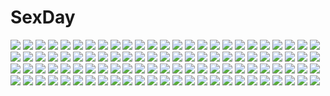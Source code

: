 # SexDay
![](https://konachan.com/image/669b0c268823c141ceb314685c5a18e6/Konachan.com%20-%20138297%20blonde_hair%20blue_eyes%20blush%20jpeg_artifacts%20loli%20long_hair%20nopan%20original%20peko%20school_uniform%20shimotsuki_potofu%20thighhighs.jpg)
![](https://konachan.com/image/b82521129bce49d5ad9a5e4d3f86ca31/Konachan.com%20-%2057076%20itou_noiji.jpg)
![](https://konachan.com/image/8f4640dc5e5ebb6f33fa7aa6b7a67dbd/Konachan.com%20-%2055912%20aika_s_granzchesta%20akira_e_ferrari%20alice_carroll%20alicia_florence%20aria%20aria_pokoteng%20athena_glory%20hime_m_granzchesta%20maa%20mizunashi_akari.jpg)
![](https://konachan.com/jpeg/502f176fe7fa4b6c6a5e75be7169f2da/Konachan.com%20-%20165640%20animal_ears%20black_hair%20bloodcatblack%20blush%20bow%20breasts%20catgirl%20cleavage%20navel%20phantasy_star_online%20tail%20twintails.jpg)
![](https://konachan.com/image/18b39fe149fd89288658bfd8b7bfccf2/Konachan.com%20-%2034024%20black%20dark%20hellsing.jpg)
![](https://konachan.com/jpeg/d5a30739bdf0774ce628cbaba252b522/Konachan.com%20-%20229961%20blonde_hair%20blue_eyes%20blush%20breasts%20censored%20dress%20game_cg%20harvest_overray%20mikami_riria%20nipples%20nironiro%20panties%20pussy_juice%20underwear%20usume_shirou.jpg)
![](https://konachan.com/image/92480adad0ace9b6d2a9bf1e53b5f96e/Konachan.com%20-%208870%20tagme.jpg)
![](https://konachan.com/jpeg/933af09905f10af7de897f299b6d9cea/Konachan.com%20-%20121228%20blonde_hair%20blue_eyes%20frill%20gakuen_taima%20game_cg%20hijirigaoka_lisa%20koizumi_amane%20night%20stars.jpg)
![](https://konachan.com/jpeg/1f1dc0528d070aa031e465152122393f/Konachan.com%20-%20206255%20blush%20bow%20breasts%20bunny_ears%20bunnygirl%20cleavage%20collar%20gradient%20headband%20long_hair%20pantyhose%20ribbons%20weapon%20white_hair%20wristwear%20yellow_eyes.jpg)
![](https://konachan.com/jpeg/a1a15d1d3367454d21abdd9684e871aa/Konachan.com%20-%20120611%20arisato_minato%20headphones%20jippun_maru%20persona%20persona_3.jpg)
![](https://konachan.com/jpeg/3ac4142005f1a3bc8820a82d9dfadde5/Konachan.com%20-%20307550%20aliasing%20bandaid%20blush%20erect_nipples%20fate_%28series%29%20mash_kyrielight%20nopan%20purple_eyes%20purple_hair%20shiroi_ume%20short_hair%20signed%20thighhighs%20white.jpg)
![](https://konachan.com/image/400d655a574b6c067f4244c1a01fe8f4/Konachan.com%20-%2083423%20gyakuten_saiban%20phoenix_wright%20tagme.jpg)
![](https://konachan.com/image/1d8afd85fd57333db0bea20ef63231f3/Konachan.com%20-%20109204%20hatsune_miku%20vocaloid.jpg)
![](https://konachan.com/image/76c87db9315e8cae81039489aaac00e5/Konachan.com%20-%20157219%20animal_ears%20barefoot%20blush%20brown_eyes%20brown_hair%20nopan%20shiba_murashouji%20strike_witches%20tail.jpg)
![](https://konachan.com/image/db16795ac89fd0b785c086f8243c9d8d/Konachan.com%20-%20124695%20blue_eyes%20blue_hair%20bow%20choker%20dress%20furudo_erika%20knife%20long_hair%20signed%20silverwing%20twintails%20umineko_no_naku_koro_ni.jpg)
![](https://konachan.com/image/8f7ef4f5d4227ad47899ce267471d569/Konachan.com%20-%20130140%20akatonbo%20blood%20hatsune_miku%20vocaloid.jpg)
![](https://konachan.com/image/74339c87fbe8c4700ded2589b441f434/Konachan.com%20-%20128976%20blush%20breasts%20brown_eyes%20brown_hair%20cameltoe%20chain%20horns%20ibuki_suika%20long_hair%20mino106%20open_shirt%20panties%20spread_legs%20touhou%20underwear.jpg)
![](https://konachan.com/image/76657169a6bd365b910090b2129d0410/Konachan.com%20-%20284946%20aliasing%20aqua_eyes%20bed%20bow%20brown_hair%20chibi%20darjeeling_%28reley%29%20kakyouin_chieri%20.live%20long_hair%20ribbons%20twintails%20wristwear.jpg)
![](https://konachan.com/jpeg/9d0b07cd1766bb5d1ad8ba17c5f9b51f/Konachan.com%20-%20295520%20bed%20blush%20catgirl%20fang%20flowers%20gray_hair%20long_hair%20nemuri_nemu%20original%20red_eyes%20ribbons%20rose%20tail%20thighhighs%20twintails%20waifu2x%20wings%20wink.jpg)
![](https://konachan.com/image/c5bf9bdd90df92fdd133343c670b7270/Konachan.com%20-%20155619%20aqua_eyes%20barefoot%20blonde_hair%20blush%20hakase_%28nichijou%29%20long_hair%20mitaringo%20nichijou%20ribbons.jpg)
![](https://konachan.com/image/c3c4c9933f8180b80b2075ab644efb6c/Konachan.com%20-%2028009%20hatsune_miku%20panties%20underwear%20vocaloid.jpg)
![](https://konachan.com/jpeg/20393996965bde92053e49b190eb1e07/Konachan.com%20-%2041474%20kitsu_chiri%20sayonara_zetsubou_sensei%20vector.jpg)
![](https://konachan.com/image/6fd5d5874009dbcf8cb31f65fa60a6a0/Konachan.com%20-%20197994%20black_hair%20dress%20grass%20landscape%20leaves%20necklace%20original%20scenic%20signed%20taka_%28fishdrive%29%20tree%20twintails%20wings.jpg)
![](https://konachan.com/jpeg/2f4a51964d4f42af3ec9190515e52989/Konachan.com%20-%20301517%20black_hair%20hoodie%20kneehighs%20original%20romiy%20school_uniform%20short_hair%20skirt%20snow%20tree%20winter.jpg)
![](https://konachan.com/image/c173d15b348fc75a3a30e3ffb45ae7d5/Konachan.com%20-%2036501%20sayonara_zetsubou_sensei.jpg)
![](https://konachan.com/image/36c5ab7b88c529d8c2e074724e005099/Konachan.com%20-%20229476%20aqua_eyes%20book%20breasts%20cigarette%20cleavage%20dark_skin%20gray_hair%20group%20hat%20headband%20long_hair%20pantyhose%20red_eyes%20red_hair%20tattoo%20wink%20wristwear.jpg)
![](https://konachan.com/image/8a42a5f406dc5f3ed073ea80456dc898/Konachan.com%20-%20263203%20aqua_eyes%20breasts%20fate_%28series%29%20jpeg_artifacts%20long_hair%20navel%20nipples%20nude%20pussy%20thighhighs%20twintails%20uncensored%20unsomnus%20watermark%20white_hair.jpg)
![](https://konachan.com/image/6f483e8e8fec6571ec2d026fdeaef796/Konachan.com%20-%2019630%20goth-loli%20len%20lolita_fashion%20melty_blood%20shingetsutan_tsukihime.jpg)
![](https://konachan.com/jpeg/7538915e5f14be090159deff175c1ade/Konachan.com%20-%20218627%20ass%20blue_eyes%20brown_eyes%20brown_hair%20cameltoe%20catboy%20catgirl%20cura%20game_cg%20green_eyes%20group%20hoodie%20loli%20lose%20male%20monobeno%20shorts%20skintight%20tail.jpg)
![](https://konachan.com/image/e1931d47c1a58d1605627ea9bdc288ac/Konachan.com%20-%20175912%20bianca%27s_daughter%20blonde_hair%20blue_eyes%20blush%20dragon_quest%20loli%20moonknives%20see_through.jpg)
![](https://konachan.com/image/dd5233f1302b74b0cb671f96bb2136dd/Konachan.com%20-%20262541%202girls%20aoyama_sumika%20black_hair%20blue_eyes%20blue_hair%20brown_eyes%20clouds%20coffee-kizoku%20drink%20long_hair%20original%20scan%20short_hair%20skirt%20sky%20tree.jpg)
![](https://konachan.com/image/9e01e0ff0f0976693de37a02c8720b5d/Konachan.com%20-%2037163%20artoria_pendragon_%28all%29%20fate_%28series%29%20fate_stay_night%20saber.jpg)
![](https://konachan.com/jpeg/0c99496ed8e10b480a4be259ae1f54a1/Konachan.com%20-%20114587%20blue_eyes%20blue_hair%20brown_hair%20close%20fang%20flat_chest%20food%20ice_cream%20loli%20long_hair%20neptune%20nisa%20purple_eyes%20purple_hair%20short_hair%20swimsuit%20tsunako.jpg)
![](https://konachan.com/image/f904864f1392fd914180c09b462ebc1f/Konachan.com%20-%20213100%20ban%20bikini%20blonde_hair%20breasts%20cameltoe%20cropped%20kawakami_mai%20kneehighs%20musaigen_no_phantom_world%20ponytail%20pussy%20socks%20swimsuit.jpg)
![](https://konachan.com/jpeg/6f71dd899ec9dcbe83c508223fb0414e/Konachan.com%20-%20110205%20candy%20lollipop%20nude%20sairenji_haruna%20short_hair%20to_love_ru%20vector.jpg)
![](https://konachan.com/image/02500357f43810de80123739aa122dc3/Konachan.com%20-%209381%20flolium_blosselliand%20wiz_anniversary.jpg)
![](https://konachan.com/jpeg/bd407f6b1e82ff13937c392755e9525c/Konachan.com%20-%20164700%203rd_eye%20ass%20blonde_hair%20blue_eyes%20censored%20game_cg%20gensou_no_idea%20kujou_mitsuki%20long_hair%20makita_maki%20pussy%20pussy_juice.jpg)
![](https://konachan.com/image/c62e8009aee7434b5690e4bb5ec1be9c/Konachan.com%20-%20182751%20bath%20bathtub%20blush%20breasts%20horns%20nipples%20nude%20original%20towel%20xtermination.jpg)
![](https://konachan.com/jpeg/db4aeba7e54099a7310aa072f56bcff5/Konachan.com%20-%2028819%20animal_ears%20brown_hair%20horo%20long_hair%20ookami_to_koushinryou%20red_eyes%20transparent%20vector%20wolfgirl.jpg)
![](https://konachan.com/image/e25d5be8b64f2d8bf6f5ac04e59b0b4b/Konachan.com%20-%2080323%20blonde_hair%20breasts%20cleavage%20erect_nipples%20gun%20highschool_of_the_dead%20marikawa_shizuka%20minami_rika%20scan%20weapon.jpg)
![](https://konachan.com/image/0eb705515badd8fb27231907d51ebb60/Konachan.com%20-%20211783%20oomura_yuusuke%20pokemon%20yveltal.jpg)
![](https://konachan.com/jpeg/51f999be28693b10b38e5408129a0538/Konachan.com%20-%2045842%20anew_returner%20close%20mobile_suit_gundam%20mobile_suit_gundam_00%20vector.jpg)
![](https://konachan.com/image/aed2819f2cf8709e2ef87de54a02a73f/Konachan.com%20-%20240000%20akiyama_mio%20ass%20black_eyes%20black_hair%20blush%20dress%20headdress%20k-on%21%20maid%20panties%20striped_panties%20underwear%20yukari_%28konekonekozou%29.jpg)
![](https://konachan.com/image/6aa3073ba36c2f37e3e3de57dafe89cc/Konachan.com%20-%20148034%20blue_eyes%20blue_hair%20blush%20hatsune_miku%20long_hair%20thighhighs%20vocaloid%20yuki_miku.jpg)
![](https://konachan.com/jpeg/3e64b4aeb4cdf464a9cd9053e18b06a6/Konachan.com%20-%20304037%20bed%20breasts%20fate_grand_order%20fate_%28series%29%20gray_hair%20jeanne_d%27arc_alter%20long_hair%20nipples%20nude%20thighhighs%20tsuki_no_i-min%20waifu2x%20wet%20yellow_eyes.jpg)
![](https://konachan.com/jpeg/e8d1a8e6d54a0aaa04e053f02d3759de/Konachan.com%20-%20115231%20breast_hold%20corset%20demon%20koakuma%20pointed_ears%20touhou%20wings%20yanagi_ryou.jpg)
![](https://konachan.com/image/40d5edcbf309e06607b9db954e933568/Konachan.com%20-%20183783%20building%20city%20nobody%20original%20scenic%20shade%20tomaknights.jpg)
![](https://konachan.com/jpeg/b739e6bb423123223049daa57c8c7f75/Konachan.com%20-%2048815%20anya_alstreim%20cc%20code_geass%20gino_weinberg%20kallen_stadtfeld%20kururugi_suzaku%20male%20millay_ashford%20nina_einstein%20shirley_fenette%20sumeragi_kaguya.jpg)
![](https://konachan.com/jpeg/196ce62074a7d5f3ba0c8770cdae3838/Konachan.com%20-%20254629%202girls%20anus%20ass%20barefoot%20blue_eyes%20blush%20breasts%20dark_skin%20dress%20game_cg%20long_hair%20meltys%20navel%20nipples%20nude%20ponytail%20pussy%20thighhighs%20uncensored%20yuri.jpg)
![](https://konachan.com/jpeg/a140919d3899ef00acce17ea39cc9ad9/Konachan.com%20-%20219380%20aikatsu%21%20animal%20blue%20blue_eyes%20blue_hair%20bubbles%20fish%20hiten_goane_ryu%20kiriya_aoi%20necklace%20ponytail%20reflection%20underwater%20water%20wristwear.jpg)
![](https://konachan.com/jpeg/751defd0eecc6f2c67ad8f927712b8fb/Konachan.com%20-%20282395%202girls%20ass%20ass_grab%20barefoot%20beach%20bikini%20blush%20breasts%20glasses%20navel%20pink_hair%20purple_eyes%20shade%20short_hair%20sideboob%20swimsuit%20topless%20wei_yu%20wet%20yuri.jpg)
![](https://konachan.com/image/e35944549ebe59e51685937d2838b9e9/Konachan.com%20-%2081848%20breasts%20censored%20k-on%21%20nakano_azusa%20nipples%20no_bra%20nopan%20open_shirt%20school_uniform%20sex%20skirt.jpg)
![](https://konachan.com/image/39518d5d9f229cb667532af483d8a5de/Konachan.com%20-%2020201%20alucard%20hellsing.jpg)
![](https://konachan.com/image/368c5dbf13b8c3b80acae25f53fd06df/Konachan.com%20-%20171918%20animal%20aqua_eyes%20bandaid%20bird%20blonde_hair%20hat%20kotoba_noriaki%20original%20sky%20sunset%20twintails.jpg)
![](https://konachan.com/jpeg/3ad308f976051d532e13455d1467c3df/Konachan.com%20-%20170995%20all_male%20black_hair%20blue_eyes%20flowers%20fushimi_saruhiko%20glasses%20k_%28anime%29%20male%20petals%20short_hair%20yu_54a.jpg)
![](https://konachan.com/image/831af256750eb023344c1eacb2461460/Konachan.com%20-%2033132%20animal_ears%20fan%20foxgirl%20houden_eizou%20japanese_clothes%20miko%20tenko_kuugen%20wagaya_no_oinari-sama.jpg)
![](https://konachan.com/image/396faabf3ddcaaf644af5f12f25f1126/Konachan.com%20-%2035353%20animal%20bunnygirl%20doll%20fairy%20inaba_tewi%20katana%20lily_white%20luna_child%20mage%20maid%20miko%20myon%20rabbit%20sunny_milk%20sword%20touhou%20vampire%20weapon%20witch.jpg)
![](https://konachan.com/jpeg/2320ada8b1724b08fcc12b5a30389d14/Konachan.com%20-%20179176%20anus%20ass%20blue_eyes%20breasts%20censored%20front_wing%20game_cg%20innocent_girl%20long_hair%20nanaca_mai%20nipples%20ousaka_kanae%20pussy%20red_hair%20sex.jpg)
![](https://konachan.com/jpeg/c8511937e91d09eab4cc0f7dcd0e0d34/Konachan.com%20-%20226536%20all_male%20armor%20black_hair%20blonde_hair%20boots%20brown_hair%20gloves%20group%20long_hair%20male%20red_eyes%20red_hair%20reflection%20short_hair%20yellow_eyes.jpg)
![](https://konachan.com/image/de857d80add6cfdfa481bfb6b447c9e2/Konachan.com%20-%20241222%20aqua_eyes%20aqua_hair%20ass%20breasts%20hatsune_miku%20long_hair%20mirror%20no_bra%20ribbons%20thighhighs%20tokiti%20twintails%20vocaloid.jpg)
![](https://konachan.com/jpeg/464afc53f2bdab5b1083128ab13ad8aa/Konachan.com%20-%20185749%20anthropomorphism%20bandage%20breasts%20cleavage%20dark_skin%20glasses%20haik%20kantai_collection%20musashi_%28kancolle%29%20sarashi%20underwear%20weapon.jpg)
![](https://konachan.com/image/6b4a011ec761ac64f5e1ea9675bd36fb/Konachan.com%20-%20154439%20alice_margatroid%20blue_eyes%20blush%20brown_hair%20clouds%20dress%20headdress%20moon%20ribbons%20sky%20touhou%20yuzuki_sora.jpg)
![](https://konachan.com/jpeg/a89050f45c3c0222b42159451ce660d4/Konachan.com%20-%2085717%20dress%20flowers%20loli%20mizushirazu%20original%20petals%20white_hair.jpg)
![](https://konachan.com/image/c819dbe27b99ff8774756e0d28abb168/Konachan.com%20-%2010125%20brown_hair%20clouds%20gagraphic%20gloves%20logo%20long_hair%20motorcycle%20red_eyes%20shinozaki_akira%20sky%20watermark%20wink.jpg)
![](https://konachan.com/jpeg/ab356e1c0acf5905569924fdb82d8eae/Konachan.com%20-%20258145%20blush%20breasts%20censored%20choker%20cleavage%20cum%20game_cg%20kiritani_riria%20long_hair%20panties%20penis%20pink_hair%20purple_eyes%20sayori%20smile%20striped_panties%20underwear.jpg)
![](https://konachan.com/image/e9cf41fa20ae8846462979ab8b24a41f/Konachan.com%20-%20199354%20gray_hair%20long_hair%20masariro%20mecha%20original%20pixiv_fantasia%20pointed_ears%20robot.jpg)
![](https://konachan.com/jpeg/5762be69016f5e84f52525df3d7f7d4a/Konachan.com%20-%20249962%20all_male%20ass%20bandaid%20beach%20blue_hair%20clouds%20food%20fruit%20group%20logo%20male%20necklace%20ponytail%20red_eyes%20sky%20swimsuit%20sword%20umbrella%20water%20weapon%20wink.jpg)
![](https://konachan.com/jpeg/e98d0e2d5cc1cdf89007645d3f6e5093/Konachan.com%20-%20139642%201_2_summer%20alcot%20animal%20cat%20game_cg%20grass%20kuonji_sora%20purple_hair%20sesena_yau%20sleeping%20twintails.jpg)
![](https://konachan.com/image/d3692e366677b3c564a4c75e9ca303b3/Konachan.com%20-%20121046%20blood%20gasai_yuno%20mirai_nikki%20pink_eyes%20pink_hair%20twintails.jpg)
![](https://konachan.com/image/c19d9c4cbe69539283d628a404c5caed/Konachan.com%20-%2099340%20kasane_teto%20utau%20wings%20yayoi_%28egoistic_realism%29.jpg)
![](https://konachan.com/image/53ad201899470f919c48dd4e6932655a/Konachan.com%20-%2044032%20fujino_shizuru%20mai-hime.jpg)
![](https://konachan.com/image/12835f362e2760cffbe6557576def9e1/Konachan.com%20-%2053503%20blonde_hair%20blue_eyes%20guitar%20instrument%20kagamine_len%20kagamine_rin%20kuko%3Asan%20male%20vocaloid%20white.jpg)
![](https://konachan.com/image/ffd0419cb7ea79a66d43382b4a4ab857/Konachan.com%20-%2081446%20bloomers%20chibi%20cosplay%20crossover%20glasses%20gym_uniform%20hatsune_miku%20kyon%20lucky_star%20maid%20male%20nagato_yuki%20parody%20thighhighs%20twintails%20vocaloid.jpg)
![](https://konachan.com/image/95f558f3d8074b2cec53cba46c6b56ce/Konachan.com%20-%2011692%20amarie_gelade%20ar_tonelico%20ar_tonelico_ii%20cloche_leythal_pastalia%20cocona_vatel%20leglius_branchesca%20luca_trulyworth%20nagi_ryou%20thighhighs.jpg)
![](https://konachan.com/jpeg/998ce06e40492e8a108daf6ac5cc9316/Konachan.com%20-%2027339%20azumanga_daioh%20breasts%20cleavage%20sakaki%20water.jpg)
![](https://konachan.com/image/8f2bc966bfbd7d2fc92a9f653db43c01/Konachan.com%20-%20199112%20book%20breasts%20couch%20group%20headdress%20iuro%20loli%20maid%20nipples%20nude%20original%20thighhighs%20watermark.jpg)
![](https://konachan.com/image/57b41a1d0442d716802a17dee2a631d6/Konachan.com%20-%20194038%202girls%20black_hair%20blue_eyes%20blush%20brown_eyes%20kurahashi_riko%20long_hair%20love_lab%20maki_natsuo%20matsuryuu%20school_uniform%20tie%20yuri.jpg)
![](https://konachan.com/jpeg/89b9ed841267b040af915414dce3f56f/Konachan.com%20-%2038726%20bikini%20hayate_no_gotoku%20katsura_hinagiku%20purple%20swimsuit.jpg)
![](https://konachan.com/image/af47acb70a3a0532b3e7e3e705a9d3fe/Konachan.com%20-%2063062%20akiyama_mio%20hirasawa_yui%20k-on%21%20kotobuki_tsumugi%20tainaka_ritsu.jpg)
![](https://konachan.com/image/59ca15eebc7213f8719268d27f338b92/Konachan.com%20-%20282045%20aqua_eyes%20aqua_hair%20bubbles%20hatsune_miku%20long_hair%20signed%20skirt%20suiboku_tanren%20thighhighs%20tie%20twintails%20vocaloid.jpg)
![](https://konachan.com/image/198998d87095bb407736be6429ac7377/Konachan.com%20-%2063350%20hyuuga_hinata%20naruto%20nude%20sagatsune.jpg)
![](https://konachan.com/image/69aadafdcf4389a538a44df3268835ed/Konachan.com%20-%2081830%20blue_hair%20clouds%20dress%20hat%20hinanawi_tenshi%20nagae_iku%20touhou.jpg)
![](https://konachan.com/image/c3efbbafd4571f6a2904f76353aa2327/Konachan.com%20-%20209763%202girls%20bakemonogatari%20black_hair%20hanekawa_tsubasa%20monogatari_%28series%29%20oshino_ougi%20pantyhose%20school_uniform%20short_hair%20skirt%20tsujiori.jpg)
![](https://konachan.com/image/ecd4dcf354d7500dc7951e9bb2a9ca48/Konachan.com%20-%20215345%20hatsune_miku%20long_hair%20twintails%20vocaloid.jpg)
![](https://konachan.com/image/15e0ceaa843321fc5c064b2d9d10e35a/Konachan.com%20-%20137990%20brown_hair%20christmas%20hat%20kamitsurugi_ouka%20latte%20panties%20red_eyes%20santa_costume%20santa_hat%20tachibana_yotsuha%20thighhighs%20twintails%20underwear.jpg)
![](https://konachan.com/jpeg/65870edda7a0de51250e08d503ffcfee/Konachan.com%20-%2085428%20panty_%26_stocking_with_garterbelt%20stocking_%28character%29.jpg)
![](https://konachan.com/jpeg/43316bc35ee92e9e34c5049ccae3c742/Konachan.com%20-%20146353%20blonde_hair%20game_cg%20gun%20long_hair%20oogi_mina%20racer_%28magnet%29%20sinclient%20thighhighs%20weapon.jpg)
![](https://konachan.com/jpeg/df461f6eb41b91347dfc91b476afe45a/Konachan.com%20-%20296864%202girls%20blue_hair%20christmas%20dress%20hat%20kotonoha_aoi%20pink_eyes%20purple_hair%20santa_costume%20santa_hat%20tagme_%28artist%29%20thighhighs%20twins%20voiceroid.jpg)
![](https://konachan.com/image/974caf8f903ba5f5f608be757c48f4e9/Konachan.com%20-%20161129%20tyappygain.jpg)
![](https://konachan.com/jpeg/eb7407b6835664d0ffba069082f7f95d/Konachan.com%20-%20294417%20animal_ears%20blonde_hair%20blue_eyes%20catgirl%20fang%20footjob%20game_cg%20panties%20penis%20stockings%20takano_yuki%20uncensored%20underwear%20uniform%20whirlpool.jpg)
![](https://konachan.com/jpeg/6e6d07e320de035496837ce3eabe7d4e/Konachan.com%20-%20105472%20dress%20flowers%20jyuru%20megurine_luka%20pink_hair%20vocaloid.jpg)
![](https://konachan.com/image/23359425e573c07309c1d6567efa5d3b/Konachan.com%20-%20296390%20blonde_hair%20cake%20food%20fruit%20goth-loli%20lolita_fashion%20original%20polychromatic%20purple%20purple_eyes%20short_hair%20strawberry%20yoggi_%28stretchmen%29.jpg)
![](https://konachan.com/image/08fb8e1c37228621e374875ef1760b0a/Konachan.com%20-%2097700%20brown_hair%20green_eyes%20hinata_terrace%20pantyhose%20petankoside%20yamanaka_fumika.jpg)
![](https://konachan.com/image/ecedb3440ec9c0e59d26ac10cd873e3e/Konachan.com%20-%2015728%202000%20anthropomorphism%20glasses%20green%20os-tan%20windows.jpg)
![](https://konachan.com/image/8289fa595218f07e4fc1a36405998699/Konachan.com%20-%20181168%20hatsune_miku%20hazfirst%20vocaloid.jpg)
![](https://konachan.com/jpeg/aca6759b5486a301d9f12dd4f39a29d1/Konachan.com%20-%20305773%20apron%20asa_no_ha%20bed%20blush%20book%20braids%20breasts%20flowers%20headdress%20long_hair%20maid%20nipples%20no_bra%20original%20purple_hair%20stockings%20thighhighs.jpg)
![](https://konachan.com/jpeg/b0932258d354ef24c9a281a5c8bca034/Konachan.com%20-%2030839%20arietta%20bed%20blonde_hair%20blue_eyes%20cameltoe%20crown%20game_cg%20loli%20lyrical_lyric%20marmalade%20nipples%20panties%20ribbons%20thighhighs%20topless%20underwear.jpg)
![](https://konachan.com/image/0da1bf49848e70910373ad1698278c4c/Konachan.com%20-%2073617%205_nenme_no_houkago%20drink%20kantoku%20kurumi_%28kantoku%29%20long_hair%20orange_hair%20original%20pink_eyes%20ribbons%20scan%20school_uniform%20thighhighs%20tie%20wink.jpg)
![](https://konachan.com/image/e4f10ac2499ebe9634fb37f2ea0acfa6/Konachan.com%20-%20149697%20black_hair%20chuunibyou_demo_koi_ga_shitai%21%20night%20petals%20ribbons%20senya_fuurin%20short_hair%20takanashi_rikka%20thighhighs.jpg)
![](https://konachan.com/jpeg/d7064cf6e662a212b2133ef1ca762c7d/Konachan.com%20-%20271383%202girls%20animal_ears%20barefoot%20black_hair%20blush%20bow%20breasts%20catgirl%20fang%20long_hair%20navel%20no_bra%20nopan%20open_shirt%20original%20red_eyes%20shirt%20tail%20twintails.jpg)

